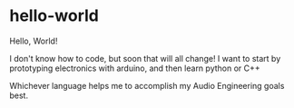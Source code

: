 # hello-world
Hello, World!

I don't know how to code, but soon that will all change!
I want to start by prototyping electronics with arduino, and then learn python or C++

Whichever language helps me to accomplish my Audio Engineering goals best.
